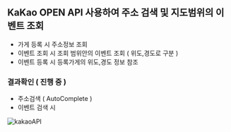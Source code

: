 ## KaKao OPEN API 사용하여 주소 검색 및 지도범위의 이벤트 조회

- 가게 등록 시 주소정보 조회
- 이벤트 조회 시 조회 범위안의 이벤트 조회 ( 위도,경도로 구분 )
- 이벤트 등록 시 등록가게의 위도,경도 정보 참조

### 결과확인 ( 진행 중 )

- 주소검색 ( AutoComplete )
- 이벤트 검색 시 

![kakaoAPI](../readmeSource/kakao_api.gif)
